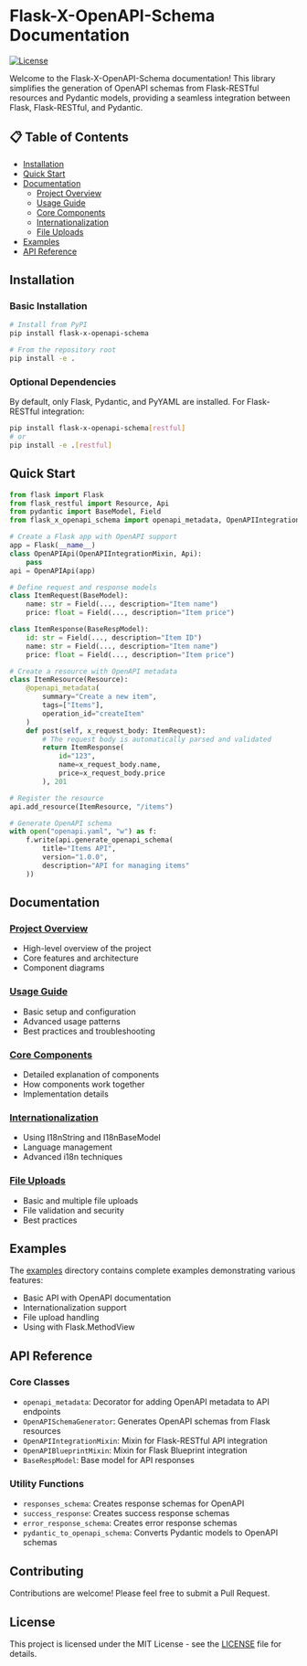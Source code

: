 # Flask-X-OpenAPI-Schema Documentation

[![License](https://img.shields.io/badge/license-MIT-blue.svg)](../LICENSE)

Welcome to the Flask-X-OpenAPI-Schema documentation! This library simplifies the generation of OpenAPI schemas from Flask-RESTful resources and Pydantic models, providing a seamless integration between Flask, Flask-RESTful, and Pydantic.

## 📋 Table of Contents

- [Installation](#installation)
- [Quick Start](#quick-start)
- [Documentation](#documentation)
  - [Project Overview](README.md)
  - [Usage Guide](usage_guide.md)
  - [Core Components](core_components.md)
  - [Internationalization](internationalization.md)
  - [File Uploads](file_uploads.md)
- [Examples](#examples)
- [API Reference](#api-reference)

## Installation

### Basic Installation

```bash
# Install from PyPI
pip install flask-x-openapi-schema

# From the repository root
pip install -e .
```

### Optional Dependencies

By default, only Flask, Pydantic, and PyYAML are installed. For Flask-RESTful integration:

```bash
pip install flask-x-openapi-schema[restful]
# or
pip install -e .[restful]
```

## Quick Start

```python
from flask import Flask
from flask_restful import Resource, Api
from pydantic import BaseModel, Field
from flask_x_openapi_schema import openapi_metadata, OpenAPIIntegrationMixin, BaseRespModel

# Create a Flask app with OpenAPI support
app = Flask(__name__)
class OpenAPIApi(OpenAPIIntegrationMixin, Api):
    pass
api = OpenAPIApi(app)

# Define request and response models
class ItemRequest(BaseModel):
    name: str = Field(..., description="Item name")
    price: float = Field(..., description="Item price")

class ItemResponse(BaseRespModel):
    id: str = Field(..., description="Item ID")
    name: str = Field(..., description="Item name")
    price: float = Field(..., description="Item price")

# Create a resource with OpenAPI metadata
class ItemResource(Resource):
    @openapi_metadata(
        summary="Create a new item",
        tags=["Items"],
        operation_id="createItem"
    )
    def post(self, x_request_body: ItemRequest):
        # The request body is automatically parsed and validated
        return ItemResponse(
            id="123",
            name=x_request_body.name,
            price=x_request_body.price
        ), 201

# Register the resource
api.add_resource(ItemResource, "/items")

# Generate OpenAPI schema
with open("openapi.yaml", "w") as f:
    f.write(api.generate_openapi_schema(
        title="Items API",
        version="1.0.0",
        description="API for managing items"
    ))
```

## Documentation

### [Project Overview](README.md)
- High-level overview of the project
- Core features and architecture
- Component diagrams

### [Usage Guide](usage_guide.md)
- Basic setup and configuration
- Advanced usage patterns
- Best practices and troubleshooting

### [Core Components](core_components.md)
- Detailed explanation of components
- How components work together
- Implementation details

### [Internationalization](internationalization.md)
- Using I18nString and I18nBaseModel
- Language management
- Advanced i18n techniques

### [File Uploads](file_uploads.md)
- Basic and multiple file uploads
- File validation and security
- Best practices

## Examples

The [examples](../examples/) directory contains complete examples demonstrating various features:

- Basic API with OpenAPI documentation
- Internationalization support
- File upload handling
- Using with Flask.MethodView

## API Reference

### Core Classes

- `openapi_metadata`: Decorator for adding OpenAPI metadata to API endpoints
- `OpenAPISchemaGenerator`: Generates OpenAPI schemas from Flask resources
- `OpenAPIIntegrationMixin`: Mixin for Flask-RESTful API integration
- `OpenAPIBlueprintMixin`: Mixin for Flask Blueprint integration
- `BaseRespModel`: Base model for API responses

### Utility Functions

- `responses_schema`: Creates response schemas for OpenAPI
- `success_response`: Creates success response schemas
- `error_response_schema`: Creates error response schemas
- `pydantic_to_openapi_schema`: Converts Pydantic models to OpenAPI schemas

## Contributing

Contributions are welcome! Please feel free to submit a Pull Request.

## License

This project is licensed under the MIT License - see the [LICENSE](../LICENSE) file for details.